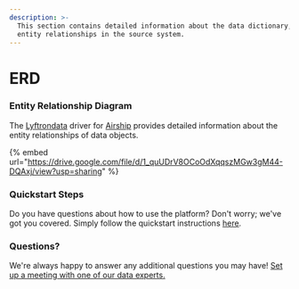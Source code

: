 ```yaml
---
description: >-
  This section contains detailed information about the data dictionary, and
  entity relationships in the source system.
---
```


# ERD

### Entity Relationship Diagram

The [Lyftrondata](https://www.lyftrondata.com/) driver for [Airship](https://www.lyftrondata.com/integration/marketing-analytics/airship//) provides detailed information about the entity relationships of data objects.

{% embed url="https://drive.google.com/file/d/1_quUDrV8OCoOdXqqszMGw3gM44-DQAxj/view?usp=sharing" %}

### Quickstart Steps

Do you have questions about how to use the platform? Don't worry; we've got you covered. Simply follow the quickstart instructions [here](../README.md).

### Questions? <a href="#questions" id="questions"></a>

We're always happy to answer any additional questions you may have! [Set up a meeting with one of our data experts.](https://www.lyftrondata.com/book-a-meeting/)

